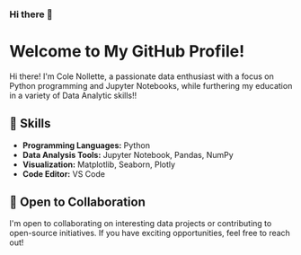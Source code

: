 ### Hi there 👋

# Welcome to My GitHub Profile!

Hi there! I'm Cole Nollette, a passionate data enthusiast with a focus on Python programming and Jupyter Notebooks, while furthering my education in a variety of Data Analytic skills!!

## 🔧 Skills

- **Programming Languages:** Python
- **Data Analysis Tools:** Jupyter Notebook, Pandas, NumPy
- **Visualization:** Matplotlib, Seaborn, Plotly
- **Code Editor:** VS Code

## 🤝 Open to Collaboration

I'm open to collaborating on interesting data projects or contributing to open-source initiatives. If you have exciting opportunities, feel free to reach out!


<!--
**nollettecs/nollettecs** is a ✨ _special_ ✨ repository because its `README.md` (this file) appears on your GitHub profile.

Here are some ideas to get you started:

- 🔭 I’m currently working on ...
- 🌱 I’m currently learning ...
- 👯 I’m looking to collaborate on ...
- 🤔 I’m looking for help with ...
- 💬 Ask me about ...
- 📫 How to reach me: ...
- 😄 Pronouns: ...
- ⚡ Fun fact: ...
-->
